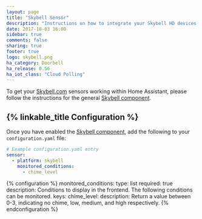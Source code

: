 ```yaml
---
layout: page
title: "Skybell Sensor"
description: "Instructions on how to integrate your Skybell HD devices within Home Assistant."
date: 2017-10-03 16:00
sidebar: true
comments: false
sharing: true
footer: true
logo: skybell.png
ha_category: Doorbell
ha_release: 0.56
ha_iot_class: "Cloud Polling"
---
```


To get your [Skybell.com](https://skybell.com/) sensors working within Home Assistant, please follow the instructions for the general [Skybell component](/components/skybell).

## {% linkable_title Configuration %}

Once you have enabled the [Skybell component](/components/skybell), add the following to your `configuration.yaml` file:

```yaml
# Example configuration.yaml entry
sensor:
  - platform: skybell
    monitored_conditions:
      - chime_level
```

{% configuration %}
monitored_conditions:
  type: list
  required: true
  description: Conditions to display in the frontend. The following conditions can be monitored.
  keys:
    chime_level:
      description: Return a value between 0-3, indicating no chime, low, medium, and high respectively.
{% endconfiguration %}
